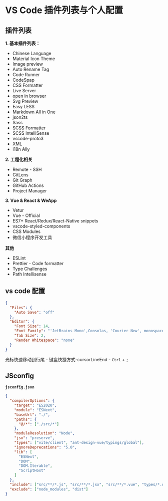 # VS Code 插件列表与个人配置

## 插件列表

**1. 基本插件列表：**
- Chinese Language
- Material Icon Theme
- Image preview
- Auto Rename Tag
- Code Runner
- CodeSpap
- CSS Formatter
- Live Server
- open in browser
- Svg Preview
- Easy LESS
- Markdown All in One
- json2ts
- Sass
- SCSS Formatter
- SCSS IntelliSense
- vscode-proto3
- XML
- i18n Ally

**2. 工程化相关**
- Remote - SSH
- GitLens
- Git Graph
- GitHub Actions
- Project Manager

**3. Vue & React & WeApp**

- Vetur
- Vue - Official
- ES7+ React/Redux/React-Native snippets
- vscode-styled-components
- CSS Modules
- 微信小程序开发工具

**其他**
- ESLint
- Prettier - Code formatter
- Type Challenges
- Path Intellisense


## vs code 配置
```json
{
  "Files": {
    "Auto Save": "off"
  },
  "Editor": {
    "Font Size": 14,
    "Font Family": "'JetBrains Mono',Consolas, 'Courier New', monospace",
    "Tab Size": 2,
    "Render Whitespace": "none"
  }
}
```

光标快速移动到行尾 - 键盘快捷方式-cursorLineEnd - `Ctrl` + `;`

## JSconfig

**`jsconfig.json`**
```json
{
  "compilerOptions": {
    "target": "ES2020",
    "module": "ESNext",
    "baseUrl": "./",
    "paths": {
      "@/*": ["./src/*"]
    },
    "moduleResolution": "Node",
    "jsx": "preserve",
    "types": ["vite/client", "ant-design-vue/typings/global"],
    "ignoreDeprecations": "5.0",
    "lib": [
      "ESNext",
      "DOM",
      "DOM.Iterable",
      "ScriptHost"
    ]
  },
  "include": ["src/**/*.js", "src/**/*.jsx", "src/**/*.vue", "types/*.d.ts"],
  "exclude": ["node_modules", "dist"]
}

```